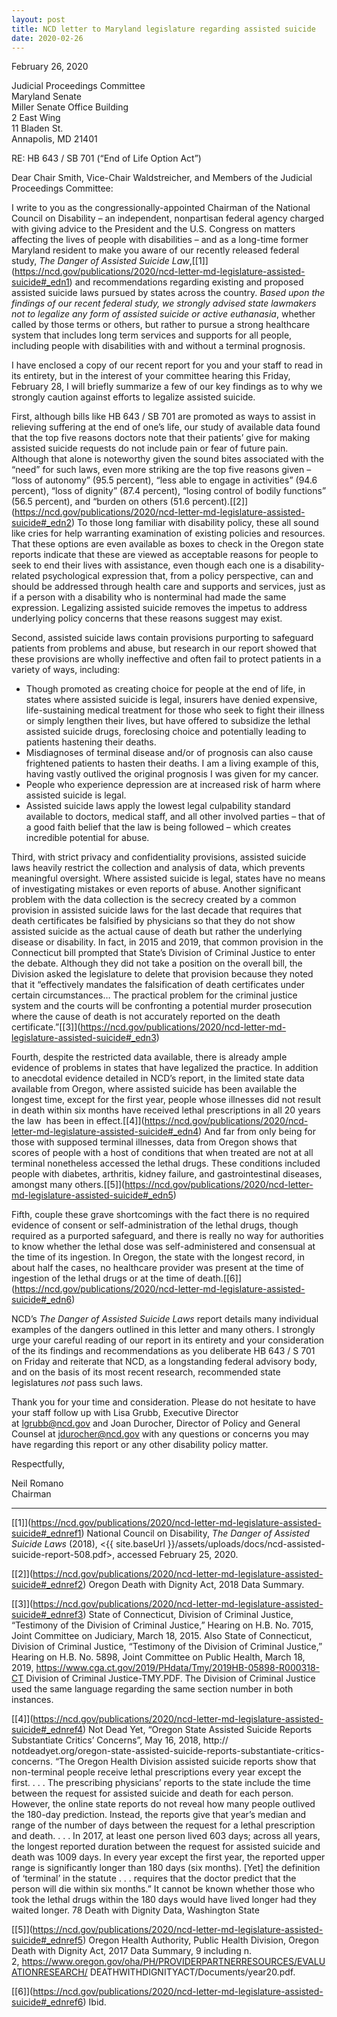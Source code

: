 ```yaml
---
layout: post
title: NCD letter to Maryland legislature regarding assisted suicide
date: 2020-02-26
---
```

F﻿ebruary 26, 2020

Judicial Proceedings Committee\
Maryland Senate\
Miller Senate Office Building\
2 East Wing\
11 Bladen St.\
Annapolis, MD 21401

RE: HB 643 / SB 701 (“End of Life Option Act”)

Dear Chair Smith, Vice-Chair Waldstreicher, and Members of the Judicial Proceedings Committee:

I write to you as the congressionally-appointed Chairman of the National Council on Disability – an independent, nonpartisan federal agency charged with giving advice to the President and the U.S. Congress on matters affecting the lives of people with disabilities – and as a long-time former Maryland resident to make you aware of our recently released federal study, *The Danger of Assisted Suicide Law*,\[[1]](https://ncd.gov/publications/2020/ncd-letter-md-legislature-assisted-suicide#_edn1) and recommendations regarding existing and proposed assisted suicide laws pursued by states across the country. *Based upon the findings of our recent federal study, we strongly advised state lawmakers not to legalize any form of assisted suicide or active euthanasia*, whether called by those terms or others, but rather to pursue a strong healthcare system that includes long term services and supports for all people, including people with disabilities with and without a terminal prognosis.

I have enclosed a copy of our recent report for you and your staff to read in its entirety, but in the interest of your committee hearing this Friday, February 28, I will briefly summarize a few of our key findings as to why we strongly caution against efforts to legalize assisted suicide.

First, although bills like HB 643 / SB 701 are promoted as ways to assist in relieving suffering at the end of one’s life, our study of available data found that the top five reasons doctors note that their patients’ give for making assisted suicide requests do not include pain or fear of future pain. Although that alone is noteworthy given the sound bites associated with the “need” for such laws, even more striking are the top five reasons given – “loss of autonomy” (95.5 percent), “less able to engage in activities” (94.6 percent), “loss of dignity” (87.4 percent), “losing control of bodily functions” (56.5 percent), and “burden on others (51.6 percent).\[[2]](https://ncd.gov/publications/2020/ncd-letter-md-legislature-assisted-suicide#_edn2) To those long familiar with disability policy, these all sound like cries for help warranting examination of existing policies and resources. That these options are even available as boxes to check in the Oregon state reports indicate that these are viewed as acceptable reasons for people to seek to end their lives with assistance, even though each one is a disability-related psychological expression that, from a policy perspective, can and should be addressed through health care and supports and services, just as if a person with a disability who is nonterminal had made the same expression. Legalizing assisted suicide removes the impetus to address underlying policy concerns that these reasons suggest may exist.

Second, assisted suicide laws contain provisions purporting to safeguard patients from problems and abuse, but research in our report showed that these provisions are wholly ineffective and often fail to protect patients in a variety of ways, including:

* Though promoted as creating choice for people at the end of life, in states where assisted suicide is legal, insurers have denied expensive, life-sustaining medical treatment for those who seek to fight their illness or simply lengthen their lives, but have offered to subsidize the lethal assisted suicide drugs, foreclosing choice and potentially leading to patients hastening their deaths.
* Misdiagnoses of terminal disease and/or of prognosis can also cause frightened patients to hasten their deaths. I am a living example of this, having vastly outlived the original prognosis I was given for my cancer.
* People who experience depression are at increased risk of harm where assisted suicide is legal.
* Assisted suicide laws apply the lowest legal culpability standard available to doctors, medical staff, and all other involved parties – that of a good faith belief that the law is being followed – which creates incredible potential for abuse.

Third, with strict privacy and confidentiality provisions, assisted suicide laws heavily restrict the collection and analysis of data, which prevents meaningful oversight. Where assisted suicide is legal, states have no means of investigating mistakes or even reports of abuse. Another significant problem with the data collection is the secrecy created by a common provision in assisted suicide laws for the last decade that requires that death certificates be falsified by physicians so that they do not show assisted suicide as the actual cause of death but rather the underlying disease or disability. In fact, in 2015 and 2019, that common provision in the Connecticut bill prompted that State’s Division of Criminal Justice to enter the debate. Although they did not take a position on the overall bill, the Division asked the legislature to delete that provision because they noted that it “effectively mandates the falsification of death certificates under certain circumstances… The practical problem for the criminal justice system and the courts will be confronting a potential murder prosecution where the cause of death is not accurately reported on the death certificate.”\[[3]](https://ncd.gov/publications/2020/ncd-letter-md-legislature-assisted-suicide#_edn3)

Fourth, despite the restricted data available, there is already ample evidence of problems in states that have legalized the practice. In addition to anecdotal evidence detailed in NCD’s report, in the limited state data available from Oregon, where assisted suicide has been available the longest time, except for the first year, people whose illnesses did not result in death within six months have received lethal prescriptions in all 20 years the law  has been in effect.\[[4]](https://ncd.gov/publications/2020/ncd-letter-md-legislature-assisted-suicide#_edn4) And far from only being for those with supposed terminal illnesses, data from Oregon shows that scores of people with a host of conditions that when treated are not at all terminal nonetheless accessed the lethal drugs. These conditions included people with diabetes, arthritis, kidney failure, and gastrointestinal diseases, amongst many others.\[[5]](https://ncd.gov/publications/2020/ncd-letter-md-legislature-assisted-suicide#_edn5)

Fifth, couple these grave shortcomings with the fact there is no required evidence of consent or self-administration of the lethal drugs, though required as a purported safeguard, and there is really no way for authorities to know whether the lethal dose was self-administered and consensual at the time of its ingestion. In Oregon, the state with the longest record, in about half the cases, no healthcare provider was present at the time of ingestion of the lethal drugs or at the time of death.\[[6]](https://ncd.gov/publications/2020/ncd-letter-md-legislature-assisted-suicide#_edn6)

NCD’s *The Danger of Assisted Suicide Laws* report details many individual examples of the dangers outlined in this letter and many others. I strongly urge your careful reading of our report in its entirety and your consideration of the its findings and recommendations as you deliberate HB 643 / S 701 on Friday and reiterate that NCD, as a longstanding federal advisory body, and on the basis of its most recent research, recommended state legislatures *not* pass such laws.

Thank you for your time and consideration. Please do not hesitate to have your staff follow up with Lisa Grubb, Executive Director at [lgrubb@ncd.gov](mailto:lgrubb@ncd.gov) and Joan Durocher, Director of Policy and General Counsel at [jdurocher@ncd.gov](mailto:jdurocher@ncd.gov) with any questions or concerns you may have regarding this report or any other disability policy matter.

Respectfully,

Neil Romano\
Chairman

- - -

\[[1]](https://ncd.gov/publications/2020/ncd-letter-md-legislature-assisted-suicide#_ednref1) National Council on Disability, *The Danger of Assisted Suicide Laws* (2018), <{{ site.baseUrl }}/assets/uploads/docs/ncd-assisted-suicide-report-508.pdf>, accessed February 25, 2020.

\[[2]](https://ncd.gov/publications/2020/ncd-letter-md-legislature-assisted-suicide#_ednref2) Oregon Death with Dignity Act, 2018 Data Summary.

\[[3]](https://ncd.gov/publications/2020/ncd-letter-md-legislature-assisted-suicide#_ednref3) State of Connecticut, Division of Criminal Justice, “Testimony of the Division of Criminal Justice,” Hearing on H.B. No. 7015, Joint Committee on Judiciary, March 18, 2015. Also State of Connecticut, Division of Criminal Justice, “Testimony of the Division of Criminal Justice,” Hearing on H.B. No. 5898, Joint Committee on Public Health, March 18, 2019, <https://www.cga.ct.gov/2019/PHdata/Tmy/2019HB-05898-R000318-CT> Division of Criminal Justice-TMY.PDF. The Division of Criminal Justice used the same language regarding the same section number in both instances.

\[[4]](https://ncd.gov/publications/2020/ncd-letter-md-legislature-assisted-suicide#_ednref4) Not Dead Yet, “Oregon State Assisted Suicide Reports Substantiate Critics’ Concerns”, May 16, 2018, http:// notdeadyet.org/oregon-state-assisted-suicide-reports-substantiate-critics-concerns. “The Oregon Health Division assisted suicide reports show that non-terminal people receive lethal prescriptions every year except the first. . . . The prescribing physicians’ reports to the state include the time between the request for assisted suicide and death for each person. However, the online state reports do not reveal how many people outlived the 180-day prediction. Instead, the reports give that year’s median and range of the number of days between the request for a lethal prescription and death. . . . In 2017, at least one person lived 603 days; across all years, the longest reported duration between the request for assisted suicide and death was 1009 days. In every year except the first year, the reported upper range is significantly longer than 180 days (six months). \[Yet] the definition of ‘terminal’ in the statute . . . requires that the doctor predict that the person will die within six months.” It cannot be known whether those who took the lethal drugs within the 180 days would have lived longer had they waited longer. 78 Death with Dignity Data, Washington State

\[[5]](https://ncd.gov/publications/2020/ncd-letter-md-legislature-assisted-suicide#_ednref5) Oregon Health Authority, Public Health Division, Oregon Death with Dignity Act, 2017 Data Summary, 9 including n. 2, <https://www.oregon.gov/oha/PH/PROVIDERPARTNERRESOURCES/EVALUATIONRESEARCH/> DEATHWITHDIGNITYACT/Documents/year20.pdf. 

\[[6]](https://ncd.gov/publications/2020/ncd-letter-md-legislature-assisted-suicide#_ednref6) Ibid.